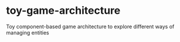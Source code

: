 toy-game-architecture
=====================

Toy component-based game architecture to explore different ways of managing entities

